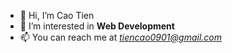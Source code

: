 - 👋 Hi, I’m Cao Tien
- 👀 I’m interested in **Web Development**
- 📫 You can reach me at *tiencao0901@gmail.com*

<!---
TienCaoX/TienCaoX is a ✨ special ✨ repository because its `README.md` (this file) appears on your GitHub profile.
You can click the Preview link to take a look at your changes.
--->
